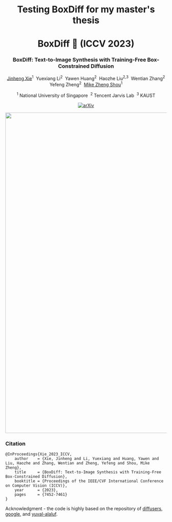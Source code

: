 <div align="center">

# Testing BoxDiff for my master's thesis

<h1>BoxDiff 🎨 (ICCV 2023)</h1>
<h3>BoxDiff: Text-to-Image Synthesis with Training-Free Box-Constrained Diffusion</h3>

[Jinheng Xie](https://sierkinhane.github.io/)<sup>1</sup>&nbsp; Yuexiang Li<sup>2</sup>&nbsp; Yawen Huang<sup>2</sup>&nbsp; Haozhe Liu<sup>2,3</sup>&nbsp; Wentian Zhang<sup>2</sup> Yefeng Zheng<sup>2</sup>&nbsp; [Mike Zheng Shou](https://scholar.google.com/citations?hl=zh-CN&user=h1-3lSoAAAAJ&view_op=list_works&sortby=pubdate)<sup>1</sup> 

<sup>1</sup> National University of Singapore&nbsp; <sup>2</sup> Tencent Jarvis Lab&nbsp; <sup>3</sup> KAUST

[![arXiv](https://img.shields.io/badge/arXiv-<2307.10816>-<COLOR>.svg)](https://arxiv.org/abs/2307.10816)

</div>

<img src="docs/boxdiff.gif" width="1000">

### Citation
``` 
@InProceedings{Xie_2023_ICCV,
    author    = {Xie, Jinheng and Li, Yuexiang and Huang, Yawen and Liu, Haozhe and Zhang, Wentian and Zheng, Yefeng and Shou, Mike Zheng},
    title     = {BoxDiff: Text-to-Image Synthesis with Training-Free Box-Constrained Diffusion},
    booktitle = {Proceedings of the IEEE/CVF International Conference on Computer Vision (ICCV)},
    year      = {2023},
    pages     = {7452-7461}
}
```

Acknowledgment - the code is highly based on the repository of [diffusers](https://github.com/huggingface/diffusers), [google](https://github.com/google/prompt-to-prompt), and [yuval-alaluf](https://github.com/yuval-alaluf).
